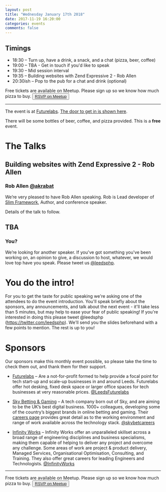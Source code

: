 ```yaml
---
layout: post
title: "Wednesday January 17th 2018"
date: 2017-11-19 16:20:00
categories: events
comments: false
---
```


## Timings
* 18:30 – Turn up, have a drink, a snack, and a chat (pizza, beer, coffee)
* 19:00 – TBA - Get in touch if you'd like to speak
* 19:30 – Mid session interval
* 19:35 – Building websites with Zend Expressive 2 - Rob Allen
* 20:30ish – Pop to the pub for a chat and drink (optional)

Free tickets are available on Meetup. Please sign up so we know how much pizza to buy. <button>[RSVP on Meetup](https://www.meetup.com/leedsphp/events/245232740/)</button>

<hr/>

The event is at [Futurelabs](http://futurelabs.org.uk/). [The door to get in is shown here](https://lh3.googleusercontent.com/w3nc7HPVD3srV3MMi1iQV-Zj2Ojnb5XvdX7U5g6f_7Wl1xFGNE_gbzoiAwxZdOjLieTEqb18YHaAwWUra4Yx0RjA1).

There will be some bottles of beer, coffee, and pizza provided. This is a **free** event.

# The Talks

## Building websites with Zend Expressive 2 - Rob Allen
### Rob Allen [@akrabat](https://twitter.com/akrabat)

We’re very pleased to have Rob Allen speaking. Rob is Lead developer of [Slim Framework](https://www.slimframework.com), Author, and conference speaker.

Details of the talk to follow.

## TBA
### You?

We’re looking for another speaker. If you've got something you've been working on, an opinion to give, a discussion to host, whatever, we would love top have you speak. Please tweet us [@leedsphp](https://twitter.com/leedsphp).

# You do the intro!

For you to get the taste for public speaking we're asking one of the attendees to do the event introduction. You'll speak briefly about the sponsors, any announcements, and talk about the next event - it'll take less than 5 minutes, but may help to ease your fear of public speaking! If you're interested in doing this please tweet @leedsphp (https://twitter.com/leedsphp). We'll send you the slides beforehand with a few points to mention. The rest is up to you!

# Sponsors

Our sponsors make this monthly event possible, so please take the time to check them out, and thank them for their support.

* [Futurelabs](http://futurelabs.org.uk/) – Are a not-for-profit formed to help provide a focal point for tech start-up and scale-up businesses in and around Leeds. Futurelabs offer hot desking, fixed desk space or larger office spaces for tech businesses at very reasonable prices. [@LeedsFuturelabs](https://twitter.com/LeedsFuturelabs)

* [Sky Betting & Gaming](http://skybetcareers.com/about-us) – A tech company born out of Sky, and are aiming to be the UK’s best digital business. 1000+ colleagues, developing some of the country’s biggest brands in online betting and gaming. Their [careers page](http://skybetcareers.com/) provides great detail as to the working environment and range of work available across the technology stack. [@skybetcareers](https://twitter.com/skybetcareers)

* [Infinity Works](https://www.infinityworks.com/) – Infinity Works offer an unparalleled skillset across a broad range of engineering disciplines and business specialisms, making them capable of helping to deliver any project and overcome any challenge. Some areas of work are project & product delivery, Managed Services, Organisational Optimisation, Consulting, and Training. They also offer great careers for leading Engineers and Technologists. [@InfinityWorks](https://twitter.com/InfinityWorks)

<hr/>

Free tickets are available on Meetup. Please sign up so we know how much pizza to buy. <button>[RSVP on Meetup](https://www.meetup.com/leedsphp/events/245232740/)</button>
